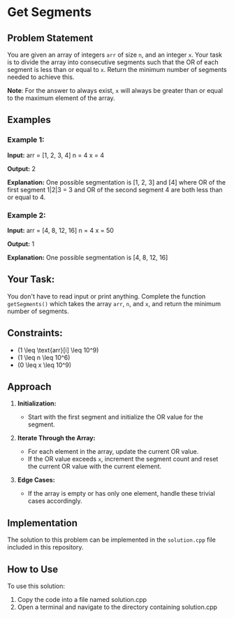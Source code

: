 # Get Segments

## Problem Statement

You are given an array of integers `arr` of size `n`, and an integer `x`. Your task is to divide the array into consecutive segments such that the OR of each segment is less than or equal to `x`. Return the minimum number of segments needed to achieve this.

**Note**: For the answer to always exist, `x` will always be greater than or equal to the maximum element of the array.

## Examples

### Example 1:
**Input:**
arr = [1, 2, 3, 4]
n = 4
x = 4

**Output:**
2

**Explanation:**
One possible segmentation is [1, 2, 3] and [4] where OR of the first segment 1|2|3 = 3 and OR of the second segment 4 are both less than or equal to 4.

### Example 2:
**Input:**
arr = [4, 8, 12, 16]
n = 4
x = 50

**Output:**
1

**Explanation:**
One possible segmentation is [4, 8, 12, 16]


## Your Task:
You don't have to read input or print anything. Complete the function `getSegments()` which takes the array `arr`, `n`, and `x`, and return the minimum number of segments.

## Constraints:
- \(1 \leq \text{arr}[i] \leq 10^9\)
- \(1 \leq n \leq 10^6\)
- \(0 \leq x \leq 10^9\)

## Approach

1. **Initialization:**
   - Start with the first segment and initialize the OR value for the segment.

2. **Iterate Through the Array:**
   - For each element in the array, update the current OR value.
   - If the OR value exceeds `x`, increment the segment count and reset the current OR value with the current element.

3. **Edge Cases:**
   - If the array is empty or has only one element, handle these trivial cases accordingly.

## Implementation

The solution to this problem can be implemented in the `solution.cpp` file included in this repository.


## How to Use
To use this solution:

1. Copy the code into a file named solution.cpp
2. Open a terminal and navigate to the directory containing solution.cpp